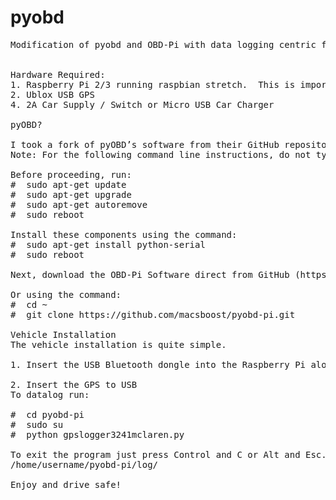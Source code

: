 pyobd
=====

<pre>Modification of pyobd and OBD-Pi with data logging centric features


Hardware Required:
1. Raspberry Pi 2/3 running raspbian stretch.  This is important as the script runs python version 2. The raspbian buster and newer will not work.
2. Ublox USB GPS 
4. 2A Car Supply / Switch or Micro USB Car Charger

pyOBD?

I took a fork of pyOBD’s software from their GitHub repository, https://github.com/peterh/pyobd, and used this as the basis for my program.
Note: For the following command line instructions, do not type the '#', that is only to indicate that it is a command to enter. 

Before proceeding, run:
#  sudo apt-get update
#  sudo apt-get upgrade
#  sudo apt-get autoremove
#  sudo reboot

Install these components using the command:
#  sudo apt-get install python-serial
#  sudo reboot 

Next, download the OBD-Pi Software direct from GitHub (https://github.com/Pbartek/pyobd-pi.git)

Or using the command:
#  cd ~
#  git clone https://github.com/macsboost/pyobd-pi.git

Vehicle Installation
The vehicle installation is quite simple.

1. Insert the USB Bluetooth dongle into the Raspberry Pi along with the SD card.

2. Insert the GPS to USB
To datalog run:

#  cd pyobd-pi
#  sudo su
#  python gpslogger3241mclaren.py

To exit the program just press Control and C or Alt and Esc.
/home/username/pyobd-pi/log/

Enjoy and drive safe!</pre>

